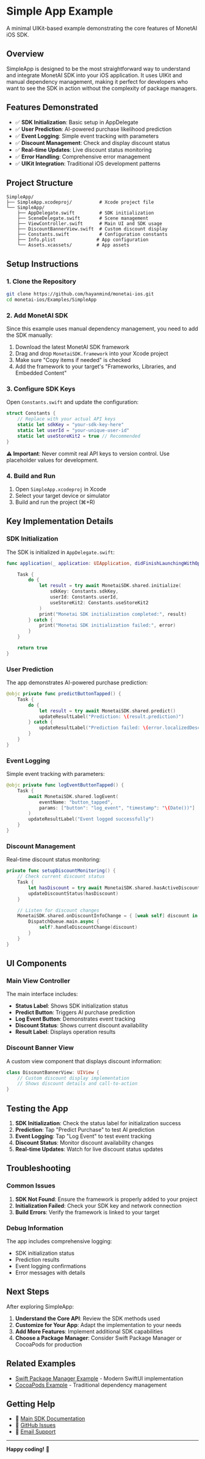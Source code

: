 # Simple App Example

A minimal UIKit-based example demonstrating the core features of MonetAI iOS SDK.

## Overview

SimpleApp is designed to be the most straightforward way to understand and integrate MonetAI SDK into your iOS application. It uses UIKit and manual dependency management, making it perfect for developers who want to see the SDK in action without the complexity of package managers.

## Features Demonstrated

- ✅ **SDK Initialization**: Basic setup in AppDelegate
- ✅ **User Prediction**: AI-powered purchase likelihood prediction
- ✅ **Event Logging**: Simple event tracking with parameters
- ✅ **Discount Management**: Check and display discount status
- ✅ **Real-time Updates**: Live discount status monitoring
- ✅ **Error Handling**: Comprehensive error management
- ✅ **UIKit Integration**: Traditional iOS development patterns

## Project Structure

```
SimpleApp/
├── SimpleApp.xcodeproj/          # Xcode project file
└── SimpleApp/
    ├── AppDelegate.swift         # SDK initialization
    ├── SceneDelegate.swift       # Scene management
    ├── ViewController.swift      # Main UI and SDK usage
    ├── DiscountBannerView.swift  # Custom discount display
    ├── Constants.swift           # Configuration constants
    ├── Info.plist               # App configuration
    └── Assets.xcassets/         # App assets
```

## Setup Instructions

### 1. Clone the Repository

```bash
git clone https://github.com/hayanmind/monetai-ios.git
cd monetai-ios/Examples/SimpleApp
```

### 2. Add MonetAI SDK

Since this example uses manual dependency management, you need to add the SDK manually:

1. Download the latest MonetAI SDK framework
2. Drag and drop `MonetaiSDK.framework` into your Xcode project
3. Make sure "Copy items if needed" is checked
4. Add the framework to your target's "Frameworks, Libraries, and Embedded Content"

### 3. Configure SDK Keys

Open `Constants.swift` and update the configuration:

```swift
struct Constants {
    // Replace with your actual API keys
    static let sdkKey = "your-sdk-key-here"
    static let userId = "your-unique-user-id"
    static let useStoreKit2 = true // Recommended
}
```

**⚠️ Important**: Never commit real API keys to version control. Use placeholder values for development.

### 4. Build and Run

1. Open `SimpleApp.xcodeproj` in Xcode
2. Select your target device or simulator
3. Build and run the project (⌘+R)

## Key Implementation Details

### SDK Initialization

The SDK is initialized in `AppDelegate.swift`:

```swift
func application(_ application: UIApplication, didFinishLaunchingWithOptions launchOptions: [UIApplication.LaunchOptionsKey: Any]?) -> Bool {

    Task {
        do {
            let result = try await MonetaiSDK.shared.initialize(
                sdkKey: Constants.sdkKey,
                userId: Constants.userId,
                useStoreKit2: Constants.useStoreKit2
            )
            print("Monetai SDK initialization completed:", result)
        } catch {
            print("Monetai SDK initialization failed:", error)
        }
    }

    return true
}
```

### User Prediction

The app demonstrates AI-powered purchase prediction:

```swift
@objc private func predictButtonTapped() {
    Task {
        do {
            let result = try await MonetaiSDK.shared.predict()
            updateResultLabel("Prediction: \(result.prediction)")
        } catch {
            updateResultLabel("Prediction failed: \(error.localizedDescription)")
        }
    }
}
```

### Event Logging

Simple event tracking with parameters:

```swift
@objc private func logEventButtonTapped() {
    Task {
        await MonetaiSDK.shared.logEvent(
            eventName: "button_tapped",
            params: ["button": "log_event", "timestamp": "\(Date())"]
        )
        updateResultLabel("Event logged successfully")
    }
}
```

### Discount Management

Real-time discount status monitoring:

```swift
private func setupDiscountMonitoring() {
    // Check current discount status
    Task {
        let hasDiscount = try await MonetaiSDK.shared.hasActiveDiscount()
        updateDiscountStatus(hasDiscount)
    }

    // Listen for discount changes
    MonetaiSDK.shared.onDiscountInfoChange = { [weak self] discount in
        DispatchQueue.main.async {
            self?.handleDiscountChange(discount)
        }
    }
}
```

## UI Components

### Main View Controller

The main interface includes:

- **Status Label**: Shows SDK initialization status
- **Predict Button**: Triggers AI purchase prediction
- **Log Event Button**: Demonstrates event tracking
- **Discount Status**: Shows current discount availability
- **Result Label**: Displays operation results

### Discount Banner View

A custom view component that displays discount information:

```swift
class DiscountBannerView: UIView {
    // Custom discount display implementation
    // Shows discount details and call-to-action
}
```

## Testing the App

1. **SDK Initialization**: Check the status label for initialization success
2. **Prediction**: Tap "Predict Purchase" to test AI prediction
3. **Event Logging**: Tap "Log Event" to test event tracking
4. **Discount Status**: Monitor discount availability changes
5. **Real-time Updates**: Watch for live discount status updates

## Troubleshooting

### Common Issues

1. **SDK Not Found**: Ensure the framework is properly added to your project
2. **Initialization Failed**: Check your SDK key and network connection
3. **Build Errors**: Verify the framework is linked to your target

### Debug Information

The app includes comprehensive logging:

- SDK initialization status
- Prediction results
- Event logging confirmations
- Error messages with details

## Next Steps

After exploring SimpleApp:

1. **Understand the Core API**: Review the SDK methods used
2. **Customize for Your App**: Adapt the implementation to your needs
3. **Add More Features**: Implement additional SDK capabilities
4. **Choose a Package Manager**: Consider Swift Package Manager or CocoaPods for production

## Related Examples

- [Swift Package Manager Example](../SwiftPackageManagerExample/) - Modern SwiftUI implementation
- [CocoaPods Example](../CocoaPodsExample/) - Traditional dependency management

## Getting Help

- 📖 [Main SDK Documentation](../../README.md)
- 🐛 [GitHub Issues](https://github.com/hayanmind/monetai-ios/issues)
- 📧 [Email Support](mailto:support@monetai.io)

---

**Happy coding!** 🚀
